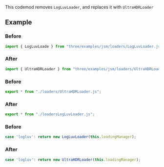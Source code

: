 This codemod removes `LogLuvLoader`, and replaces it with `UltraHDRLoader`

## Example

### Before

```ts
import { LogLuvLoade } from "three/examples/jsm/loaders/LogLuvLoader.js";
```

### After

```ts
import { UltraHDRLoader } from "three/examples/jsm/loaders/UltraHDRLoader.js";
```

### Before

```ts
export * from "./loaders/UltraHDRLoader.js";
```

### After

```ts
export * from "./loadersLogLuvLoader.js";
```

### Before

```ts
case 'logluv': return new LogLuvLoader(this.loadingManager);
```

### After

```ts
case 'logluv': return new UltraHDRLoader(this.loadingManager);
```
